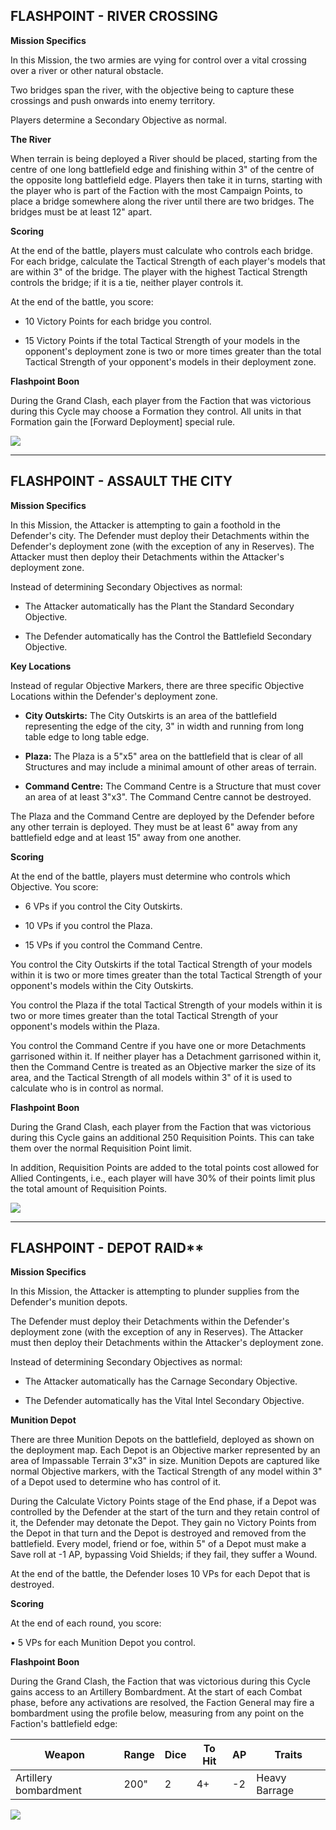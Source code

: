 ## FLASHPOINT - RIVER CROSSING

**Mission Specifics**

In this Mission, the two armies are vying for control over a vital crossing over a river or other natural obstacle.

Two bridges span the river, with the objective being to capture these crossings and push onwards into enemy territory.

Players determine a Secondary Objective as normal.

**The River**

When terrain is being deployed a River should be placed, starting from the centre of one long battlefield edge and finishing within 3" of the centre of the opposite long battlefield edge. Players then take it in turns, starting with the player who is part of the Faction with the most Campaign Points, to place a bridge somewhere along the river until there are two bridges. The bridges must be at least 12" apart.

**Scoring**

At the end of the battle, players must calculate who controls each bridge. For each bridge, calculate the Tactical Strength of each player's models that are within 3" of the bridge. The player with the highest Tactical Strength controls the bridge; if it is a tie, neither player controls it.

At the end of the battle, you score:

- 10 Victory Points for each bridge you control.

- 15 Victory Points if the total Tactical Strength of your models in the opponent's deployment zone is two or more times greater than the total Tactical Strength of your opponent's models in their deployment zone.

**Flashpoint Boon**

During the Grand Clash, each player from the Faction that was victorious during this Cycle may choose a Formation they control. All units in that Formation gain the [Forward Deployment] special rule.

![](../media/legions_imperialis_campaigns/river_crossing.jpg)

---

## FLASHPOINT - ASSAULT THE CITY

**Mission Specifics**

In this Mission, the Attacker is attempting to gain a foothold in the Defender's city. The Defender must deploy their Detachments within the Defender's deployment zone (with the exception of any in Reserves). The Attacker must then deploy their Detachments within the Attacker's deployment zone.

Instead of determining Secondary Objectives as normal:

- The Attacker automatically has the Plant the Standard Secondary Objective.

- The Defender automatically has the Control the Battlefield Secondary Objective.

**Key Locations**

Instead of regular Objective Markers, there are three specific Objective Locations within the Defender's deployment zone.

- **City Outskirts:** The City Outskirts is an area of the battlefield representing the edge of the city, 3" in width and running from long table edge to long table edge.

- **Plaza:** The Plaza is a 5"x5" area on the battlefield that is clear of all Structures and may include a minimal amount of other areas of terrain.

- **Command Centre:** The Command Centre is a Structure that must cover an area of at least 3"x3". The Command Centre cannot be destroyed.

The Plaza and the Command Centre are deployed by the Defender before any other terrain is deployed. They must be at least 6" away from any battlefield edge and at least 15" away from one another.

**Scoring**

At the end of the battle, players must determine who controls which Objective. You score:

- 6 VPs if you control the  City Outskirts.

- 10 VPs if you control the Plaza.

- 15 VPs if you control the Command Centre.

You control the City Outskirts if the total Tactical Strength of your models within it is two or more times greater than the total Tactical Strength of your opponent's models within the City Outskirts.

You control the Plaza if the total Tactical Strength of your models within it is two or more times greater than the total Tactical Strength of your opponent's models within the Plaza.

You control the Command Centre if you have one or more Detachments garrisoned within it. If neither player has a Detachment garrisoned within it, then the Command Centre is treated as an Objective marker the size of its area, and the Tactical Strength of all models within 3" of it is used to calculate who is in control as normal.

**Flashpoint Boon**

During the Grand Clash, each player from the Faction that was victorious during this Cycle gains an additional 250 Requisition Points. This can take them over the normal Requisition Point limit.

In addition, Requisition Points are added to the total points cost allowed for Allied Contingents, i.e., each player will have 30% of their points limit plus the total amount of Requisition Points.

![](../media/legions_imperialis_campaigns/assault_the_city.jpg)

---

## FLASHPOINT - DEPOT RAID**

**Mission Specifics**

In this Mission, the Attacker is attempting to plunder supplies from the Defender's munition depots.

The Defender must deploy their Detachments within the Defender's deployment zone (with the exception of any in Reserves). The Attacker must then deploy their Detachments within the Attacker's deployment zone.


Instead of determining Secondary Objectives as normal:

- The Attacker automatically has the Carnage Secondary Objective.

- The Defender automatically has the Vital Intel Secondary Objective.


**Munition Depot**

There are three Munition Depots on the battlefield, deployed as shown on the deployment map. Each Depot is an Objective marker represented by an area of Impassable Terrain 3"x3" in size. Munition Depots are captured like normal Objective markers, with the Tactical Strength of any model within 3" of a Depot used to determine who has control of it.

During the Calculate Victory Points stage of the End phase, if a Depot was controlled by the Defender at the start of the turn and they retain control of it, the Defender may detonate the Depot. They gain no Victory Points from the Depot in that turn and the Depot is destroyed and removed from the battlefield. Every model, friend or foe, within 5" of a Depot must make a Save roll at -1 AP, bypassing Void Shields; if they fail, they suffer a Wound.

At the end of the battle, the Defender loses 10 VPs for each Depot that is destroyed.

**Scoring**

At the end of each round, you score:

• 5 VPs for each Munition Depot you control.

**Flashpoint Boon**

During the Grand Clash, the Faction that was victorious during this Cycle gains access to an Artillery Bombardment. At the start of each Combat phase, before any activations are resolved, the Faction General may fire a bombardment using the profile below, measuring from any point on the Faction's battlefield edge:

| Weapon               | Range | Dice | To Hit | AP  | Traits         |
|-----------------------|-------|------|--------|-----|----------------|
| Artillery bombardment | 200"  | 2    | 4+     | -2  | Heavy Barrage  |

![](../media/legions_imperialis_campaigns/depot_raid.jpg)
